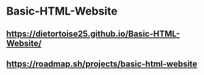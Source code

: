# Basic-HTML-Website
## https://dietortoise25.github.io/Basic-HTML-Website/
## https://roadmap.sh/projects/basic-html-website
